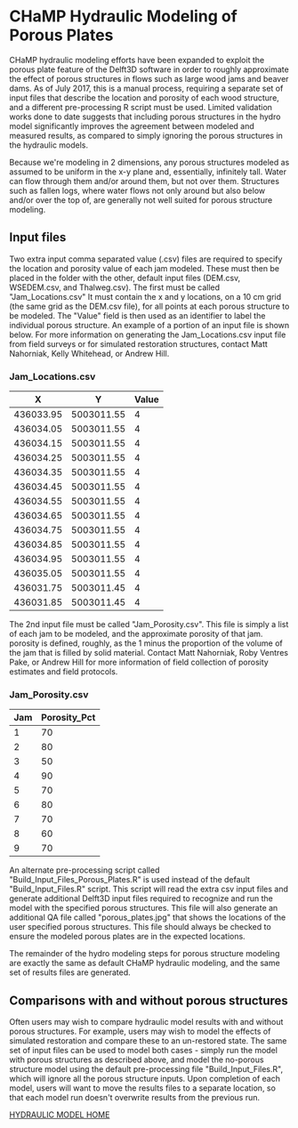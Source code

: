 # CHaMP Hydraulic Modeling of Porous Plates

CHaMP hydraulic modeling efforts have been expanded to exploit the porous plate feature of the Delft3D software in order to roughly approximate the effect of porous structures in flows such as large wood jams and beaver dams.  As of July 2017, this is a manual process, requiring a separate set of input files that describe the location and porosity of each wood structure, and a different pre-processing R script must be used.  Limited validation works done to date suggests that including porous structures in the hydro model significantly improves the agreement between modeled and measured results, as compared to simply ignoring the porous structures in the hydraulic models.

Because we're modeling in 2 dimensions, any porous structures modeled as assumed to be uniform in the x-y plane and, essentially, infinitely tall.  Water can flow through them and/or around them, but not over them.  Structures such as fallen logs, where water flows not only around but also below and/or over the top of, are generally not well suited for porous structure modeling.  



## Input files

Two extra input comma separated value (.csv) files are required to specify the location and porosity value of each jam modeled.  These must then be placed in the folder with the other, default input files (DEM.csv, WSEDEM.csv, and Thalweg.csv).  The first must be called "Jam_Locations.csv"  It must contain the x and y locations, on a 10 cm grid (the same grid as the DEM.csv file), for all points at each porous structure to be modeled.  The "Value" field is then used as an identifier to label the individual porous structure.  An example of a portion of an input file is shown below.  For more information on generating the Jam_Locations.csv input file from field surveys or for simulated restoration structures, contact Matt Nahorniak, Kelly Whitehead, or Andrew Hill.

### Jam_Locations.csv

| X         | Y          | Value |
| --------- | ---------- | ----- |
| 436033.95 | 5003011.55 | 4     |
| 436034.05 | 5003011.55 | 4     |
| 436034.15 | 5003011.55 | 4     |
| 436034.25 | 5003011.55 | 4     |
| 436034.35 | 5003011.55 | 4     |
| 436034.45 | 5003011.55 | 4     |
| 436034.55 | 5003011.55 | 4     |
| 436034.65 | 5003011.55 | 4     |
| 436034.75 | 5003011.55 | 4     |
| 436034.85 | 5003011.55 | 4     |
| 436034.95 | 5003011.55 | 4     |
| 436035.05 | 5003011.55 | 4     |
| 436031.75 | 5003011.45 | 4     |
| 436031.85 | 5003011.45 | 4     |



The 2nd input file must be called "Jam_Porosity.csv".  This file is simply a list of each jam to be modeled, and the approximate porosity of that jam.  porosity is defined, roughly, as the 1 minus the proportion of the volume of the jam that is filled by solid material.  Contact Matt Nahorniak, Roby Ventres Pake, or Andrew Hill for more information of field collection of porosity estimates and field protocols.



### Jam_Porosity.csv

| Jam  | Porosity_Pct |
| ---- | ------------ |
| 1    | 70           |
| 2    | 80           |
| 3    | 50           |
| 4    | 90           |
| 5    | 70           |
| 6    | 80           |
| 7    | 70           |
| 8    | 60           |
| 9    | 70           |



An alternate pre-processing script called "Build_Input_Files_Porous_Plates.R" is used instead of the default "Build_Input_Files.R" script.  This script will read the extra csv input files and generate additional Delft3D input files required to recognize and run the model with the specified porous structures.  This file will also generate an additional QA file called "porous_plates.jpg" that shows the locations of the user specified porous structures.  This file should always be checked to ensure the modeled porous plates are in the expected locations.

The remainder of the hydro modeling steps for porous structure modeling are exactly the same as default CHaMP hydraulic modeling, and the same set of results files are generated. 

## Comparisons with and without porous structures

Often users may wish to compare hydraulic model results with and without porous structures.  For example, users may wish to model the effects of simulated restoration and compare these to an un-restored state.  The same set of input files can be used to model both cases - simply run the model with porous structures as described above, and model the no-porous structure model using the default pre-processing file "Build_Input_Files.R", which will ignore all the porous structure inputs.  Upon completion of each model, users will want to move the results files to a separate location, so that each model run doesn't overwrite results from the previous run.

[HYDRAULIC MODEL HOME](README.md)
